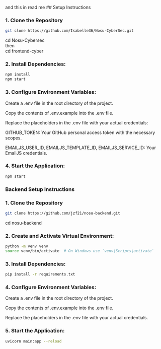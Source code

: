 and this in read me ## Setup Instructions  

### 1. Clone the Repository  
```bash
git clone https://github.com/Isabelle36/Nosu-CyberSec.git
```
cd Nosu-Cybersec <br>
then <br>
cd frontend-cyber

### 2. Install Dependencies:
```bash
npm install
npm start  
```

### 3. Configure Environment Variables:

Create a .env file in the root directory of the project.

Copy the contents of .env.example into the .env file.

Replace the placeholders in the .env file with your actual credentials:

GITHUB_TOKEN: Your GitHub personal access token with the necessary scopes.

EMAILJS_USER_ID, EMAILJS_TEMPLATE_ID, EMAILJS_SERVICE_ID: Your EmailJS credentials.

### 4. Start the Application:

```bash
npm start
```

### Backend Setup Instructions

### 1. Clone the Repository  
```bash
git clone https://github.com/jzf21/nosu-backend.git
```
cd nosu-backend

### 2. Create and Activate Virtual Environment:
```bash
python -m venv venv
source venv/bin/activate  # On Windows use `venv\Scripts\activate`
```

### 3. Install Dependencies:
```bash
pip install -r requirements.txt
```

### 4. Configure Environment Variables:

Create a .env file in the root directory of the project.

Copy the contents of .env.example into the .env file.

Replace the placeholders in the .env file with your actual credentials.

### 5. Start the Application:

```bash
uvicorn main:app --reload
```